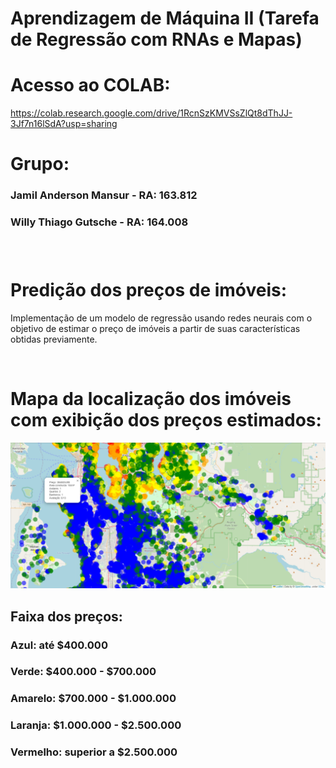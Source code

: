 # Aprendizagem de Máquina II (Tarefa de Regressão com RNAs e Mapas)

# Acesso ao COLAB: 
https://colab.research.google.com/drive/1RcnSzKMVSsZlQt8dThJJ-3Jf7n16lSdA?usp=sharing

# Grupo: 

<h3> Jamil Anderson Mansur - RA: 163.812<h3>
<h3> Willy Thiago Gutsche - RA: 164.008<h3>

<br>

# Predição dos preços de imóveis:

Implementação de um modelo de regressão usando redes neurais com o objetivo de estimar o preço de imóveis a partir de suas características obtidas previamente.

<br>

# Mapa da localização dos imóveis com exibição dos preços estimados:

<img src=".\assets\mapa.png" ><img>

## Faixa dos preços:

<h3>Azul: até $400.000 <h3>
<h3>Verde: $400.000 - $700.000<h3>
<h3>Amarelo: $700.000 - $1.000.000<h3>
<h3>Laranja: $1.000.000 - $2.500.000<h3>
<h3>Vermelho: superior a $2.500.000<h3>